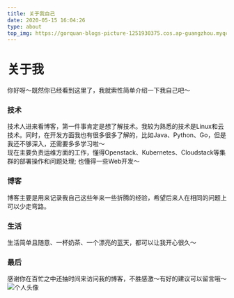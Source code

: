 ```yaml
---
title: 关于我自己
date: 2020-05-15 16:04:26
type: about
top_img: https://gorquan-blogs-picture-1251930375.cos.ap-guangzhou.myqcloud.com/aboutme.png
---
```

# 关于我

你好呀～既然你已经看到这里了，我就索性简单介绍一下我自己吧～
### 技术
技术人进来看博客，第一件事肯定是想了解技术。我较为熟悉的技术是Linux和云技术。同时，在开发方面我也有很多很多了解的，比如Java、Python、Go，但是我还不够深入，还需要多多学习啦～<br />现在主要负责运维方面的工作，懂得Openstack、Kubernetes、Cloudstack等集群的部署操作和问题处理; 也懂得一些Web开发～
### 博客
博客主要是用来记录我自己这些年来一些折腾的经验，希望后来人在相同的问题上可以少走弯路。
### 生活
生活简单且随意、一杯奶茶、一个漂亮的蓝天，都可以让我开心很久～
### 最后
感谢你在百忙之中还抽时间来访问我的博客，不胜感激～有好的建议可以留言哦～<br />![个人头像]()<br />